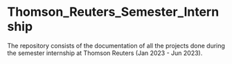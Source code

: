 # Thomson_Reuters_Semester_Internship
The repository consists of the documentation of all the projects done during the semester internship at Thomson Reuters (Jan 2023 - Jun 2023).
